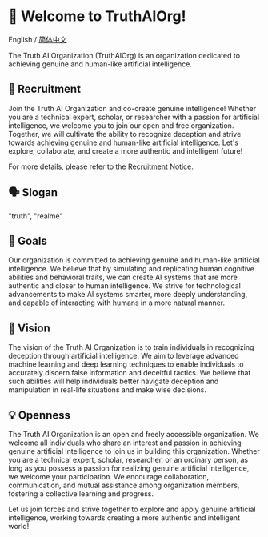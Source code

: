 # 👋 Welcome to TruthAIOrg!

English / [简体中文](./profile/README-zh.md)

The Truth AI Organization (TruthAIOrg) is an organization dedicated to achieving genuine and human-like artificial intelligence.

## 🤝 Recruitment

Join the Truth AI Organization and co-create genuine intelligence! Whether you are a technical expert, scholar, or researcher with a passion for artificial intelligence, we welcome you to join our open and free organization. Together, we will cultivate the ability to recognize deception and strive towards achieving genuine and human-like artificial intelligence. Let's explore, collaborate, and create a more authentic and intelligent future!

For more details, please refer to the [Recruitment Notice](./profile/recruit.md).

## 🗣️ Slogan

"truth", "realme"

## 🎯 Goals

Our organization is committed to achieving genuine and human-like artificial intelligence. We believe that by simulating and replicating human cognitive abilities and behavioral traits, we can create AI systems that are more authentic and closer to human intelligence. We strive for technological advancements to make AI systems smarter, more deeply understanding, and capable of interacting with humans in a more natural manner.

## 🌟 Vision

The vision of the Truth AI Organization is to train individuals in recognizing deception through artificial intelligence. We aim to leverage advanced machine learning and deep learning techniques to enable individuals to accurately discern false information and deceitful tactics. We believe that such abilities will help individuals better navigate deception and manipulation in real-life situations and make wise decisions.

## 💡 Openness

The Truth AI Organization is an open and freely accessible organization. We welcome all individuals who share an interest and passion in achieving genuine artificial intelligence to join us in building this organization. Whether you are a technical expert, scholar, researcher, or an ordinary person, as long as you possess a passion for realizing genuine artificial intelligence, we welcome your participation. We encourage collaboration, communication, and mutual assistance among organization members, fostering a collective learning and progress.

Let us join forces and strive together to explore and apply genuine artificial intelligence, working towards creating a more authentic and intelligent world!
